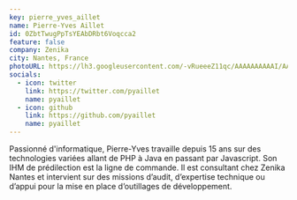 ```yaml
---
key: pierre_yves_aillet
name: Pierre-Yves Aillet
id: 0ZbtTwugPpTsYEAbDRbt6Voqcca2
feature: false
company: Zenika
city: Nantes, France
photoURL: https://lh3.googleusercontent.com/-vRueeeZ11qc/AAAAAAAAAAI/AAAAAAAAAA0/8WHvuJZv-kQ/photo.jpg
socials:
  - icon: twitter
    link: https://twitter.com/pyaillet
    name: pyaillet
  - icon: github
    link: https://github.com/pyaillet
    name: pyaillet
---
```

Passionné d'informatique, Pierre-Yves travaille depuis 15 ans sur des technologies variées allant de PHP à Java en passant par Javascript. Son IHM de prédilection est la ligne de commande. Il est consultant chez Zenika Nantes et intervient sur des missions d’audit, d’expertise technique ou d’appui pour la mise en place d’outillages de développement.
